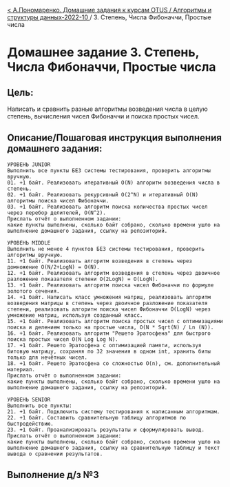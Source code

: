 [< А.Пономаренко. Домашние задания к курсам OTUS / Алгоритмы и структуры данных-2022-10 ](../README.md) / 3. Степень, Числа Фибоначчи, Простые числа

# Домашнее задание 3. Степень, Числа Фибоначчи, Простые числа

## Цель:

Написать и сравнить разные алгоритмы возведения числа в целую степень, вычисления чисел Фибоначчи и поиска простых чисел.

## Описание/Пошаговая инструкция выполнения домашнего задания:

```
УРОВЕНЬ JUNIOR
Выполнить все пункты БЕЗ системы тестирования, проверить алгоритмы вручную.
01. +1 байт. Реализовать итеративный O(N) алгоритм возведения числа в степень.
02. +1 байт. Реализовать рекурсивный O(2^N) и итеративный O(N) алгоритмы поиска чисел Фибоначчи.
03. +1 байт. Реализовать алгоритм поиска количества простых чисел через перебор делителей, O(N^2).
Прислать отчёт о выполненном задании:
какие пункты выполнены, сколько байт собрано, сколько времени ушло на выполнение домашнего задания, ссылку на репозиторий.

УРОВЕНЬ MIDDLE
Выполнить не менее 4 пунктов БЕЗ системы тестирования, проверить алгоритмы вручную.
11. +1 байт. Реализовать алгоритм возведения в степень через домножение O(N/2+LogN) = O(N).
12. +1 байт. Реализовать алгоритм возведения в степень через двоичное разложение показателя степени O(2LogN) = O(LogN).
13. +1 байт. Реализовать алгоритм поиска чисел Фибоначчи по формуле золотого сечения.
14. +1 байт. Написать класс умножения матриц, реализовать алгоритм возведения матрицы в степень через двоичное разложение показателя степени, реализовать алгоритм поиска чисел Фибоначчи O(LogN) через умножение матриц, используя созданный класс.
15. +1 байт. Реализовать алгоритм поиска простых чисел с оптимизациями поиска и делением только на простые числа, O(N * Sqrt(N) / Ln (N)).
16. +1 байт. Реализовать алгоритм "Решето Эратосфена" для быстрого поиска простых чисел O(N Log Log N).
17. +1 байт. Решето Эратосфена с оптимизацией памяти, используя битовую матрицу, сохраняя по 32 значения в одном int, хранить биты только для нечётных чисел.
18. +1 байт. Решето Эратосфена со сложностью O(n), см. дополнительный материал.
Прислать отчёт о выполненном задании:
какие пункты выполнены, сколько байт собрано, сколько времени ушло на выполнение домашнего задания, ссылку на репозиторий.

УРОВЕНЬ SENIOR
Выполнить все пункты:
21. +1 байт. Подключить систему тестирования к написанным алгоритмам.
22. +1 байт. Составить сравнительную таблицу алгоритмов по быстродействию.
23. +1 байт. Проанализировать результаты и сформулировать вывод.
Прислать отчёт о выполненном задании:
какие пункты выполнены, сколько байт собрано, сколько времени ушло на выполнение домашнего задания, ссылку на сравнительную таблицу и текст вывода о сравнении результатов.

```




## Выполнение д/з №3
